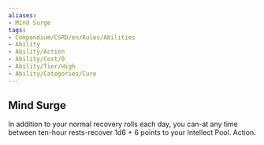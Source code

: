 ```yaml
---
aliases:
- Mind Surge
tags:
- Compendium/CSRD/en/Rules/Abilities
- Ability
- Ability/Action
- Ability/Cost/0
- Ability/Tier/High
- Ability/Categories/Cure
---
```


  
## Mind Surge  
In addition to your normal recovery rolls each day, you can-at any time between ten-hour rests-recover 1d6 + 6 points to your Intellect Pool. Action.